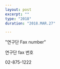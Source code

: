 ```yaml
---
layout: post
excerpt: ""
type: "2018"
duration: "2018.MAR.27"

---
```


"연구단 Fax number"

연구단 fax 번호

02-875-1222
